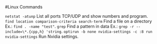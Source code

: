 #Linux Commands

`netstat -atunp` List all ports TCP/UDP and show numbers and program.
`find location comparison-criteria search-term` Find a file on a directory Ex.: `find . -name "test"`.
`grep` Find a pattern in data Ex.: `grep -r --include=\*.{cpp,h} 'string`.
`optirun -b none nvidia-settings -c :8 run nvidia-settings` Run Nvidia settings.
